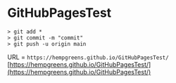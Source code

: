 # GitHubPagesTest

```
> git add *
> git commit -m "commit"
> git push -u origin main
```

URL = `https://hempgreens.github.io/GitHubPagesTest/`
[https://hempgreens.github.io/GitHubPagesTest/](https://hempgreens.github.io/GitHubPagesTest/)